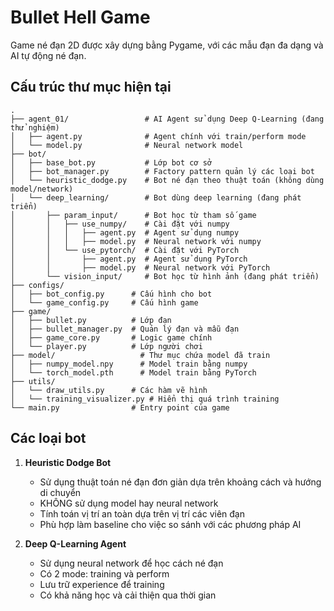 # Bullet Hell Game

Game né đạn 2D được xây dựng bằng Pygame, với các mẫu đạn đa dạng và AI tự động né đạn.

## Cấu trúc thư mục hiện tại

```
.
├── agent_01/                 # AI Agent sử dụng Deep Q-Learning (đang thử nghiệm)
│   ├── agent.py              # Agent chính với train/perform mode
│   └── model.py              # Neural network model
├── bot/               
│   ├── base_bot.py           # Lớp bot cơ sở
│   ├── bot_manager.py        # Factory pattern quản lý các loại bot
│   └── heuristic_dodge.py    # Bot né đạn theo thuật toán (không dùng model/network)
│   └── deep_learning/        # Bot dùng deep learning (đang phát triển)
│       ├── param_input/      # Bot học từ tham số game
│       │   ├── use_numpy/    # Cài đặt với numpy
│       │   │   ├── agent.py  # Agent sử dụng numpy
│       │   │   ├── model.py  # Neural network với numpy
│       │   └── use_pytorch/  # Cài đặt với PyTorch  
│       │       ├── agent.py  # Agent sử dụng PyTorch
│       │       ├── model.py  # Neural network với PyTorch
│       └── vision_input/     # Bot học từ hình ảnh (đang phát triển)
├── configs/
│   ├── bot_config.py      # Cấu hình cho bot
│   └── game_config.py     # Cấu hình game
├── game/              
│   ├── bullet.py          # Lớp đạn
│   ├── bullet_manager.py  # Quản lý đạn và mẫu đạn
│   ├── game_core.py       # Logic game chính
│   └── player.py          # Lớp người chơi
├── model/                   # Thư mục chứa model đã train
│   ├── numpy_model.npy      # Model train bằng numpy
│   └── torch_model.pth      # Model train bằng PyTorch
├── utils/
│   └── draw_utils.py      # Các hàm vẽ hình
│   └── training_visualizer.py # Hiển thị quá trình training
└── main.py                # Entry point của game
```

## Các loại bot

1. **Heuristic Dodge Bot**
   - Sử dụng thuật toán né đạn đơn giản dựa trên khoảng cách và hướng di chuyển
   - KHÔNG sử dụng model hay neural network
   - Tính toán vị trí an toàn dựa trên vị trí các viên đạn
   - Phù hợp làm baseline cho việc so sánh với các phương pháp AI

2. **Deep Q-Learning Agent**
   - Sử dụng neural network để học cách né đạn
   - Có 2 mode: training và perform
   - Lưu trữ experience để training
   - Có khả năng học và cải thiện qua thời gian